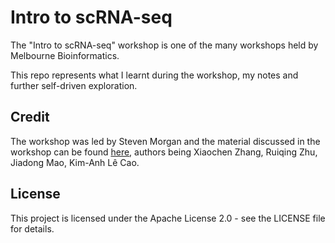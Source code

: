 # Intro to scRNA-seq

The "Intro to scRNA-seq" workshop is one of the many workshops held by Melbourne Bioinformatics.

This repo represents what I learnt during the workshop, my notes and further self-driven exploration.

## Credit

The workshop was led by Steven Morgan and the material discussed in the workshop can be found [here](https://melbintgen.github.io/Intro-to-scRNA-seq-analysis/scRNAseq_workshop.html), authors being Xiaochen Zhang, Ruiqing Zhu, Jiadong Mao, Kim-Anh Lê Cao.

## License

This project is licensed under the Apache License 2.0 - see the LICENSE file for details.
